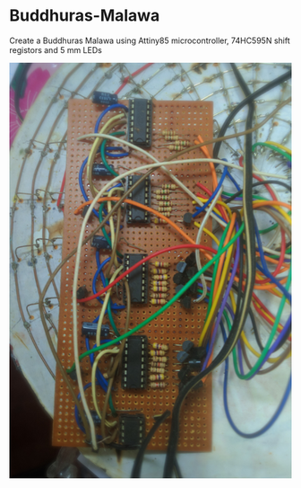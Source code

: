# Buddhuras-Malawa
Create a Buddhuras Malawa using Attiny85 microcontroller, 74HC595N shift registors and 5 mm LEDs

![alt text](https://github.com/kpgs123/Buddhuras-Malawa/blob/main/Circuit%201.jpg?raw=true)
